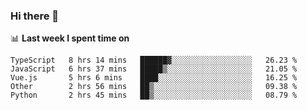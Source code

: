 ### Hi there 👋

<!--
**DBvc/DBvc** is a ✨ _special_ ✨ repository because its `README.md` (this file) appears on your GitHub profile.

Here are some ideas to get you started:

- 🔭 I’m currently working on ...
- 🌱 I’m currently learning ...
- 👯 I’m looking to collaborate on ...
- 🤔 I’m looking for help with ...
- 💬 Ask me about ...
- 📫 How to reach me: ...
- 😄 Pronouns: ...
- ⚡ Fun fact: ...
-->

📊 **Last week I spent time on**
<!--START_SECTION:waka-->
```text
TypeScript   8 hrs 14 mins   ██████▓░░░░░░░░░░░░░░░░░░   26.23 % 
JavaScript   6 hrs 37 mins   █████▒░░░░░░░░░░░░░░░░░░░   21.05 % 
Vue.js       5 hrs 6 mins    ████░░░░░░░░░░░░░░░░░░░░░   16.25 % 
Other        2 hrs 56 mins   ██▒░░░░░░░░░░░░░░░░░░░░░░   09.38 % 
Python       2 hrs 45 mins   ██▒░░░░░░░░░░░░░░░░░░░░░░   08.79 % 
```
<!--END_SECTION:waka-->
